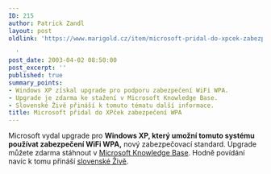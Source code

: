 ```yaml
---
ID: 215
author: Patrick Zandl
layout: post
oldlink: 'https://www.marigold.cz/item/microsoft-pridal-do-xpcek-zabezpeceni-wpa

  '
post_date: 2003-04-02 08:50:00
post_excerpt: ''
published: true
summary_points:
- Windows XP získal upgrade pro podporu zabezpečení WiFi WPA.
- Upgrade je zdarma ke stažení v Microsoft Knowledge Base.
- Slovenské Živě přináší k tomuto tématu další informace.
title: Microsoft přidal do XPček zabezpečení WPA
---
```


<p>
Microsoft vydal upgrade pro <STRONG>Windows XP, který umožní tomuto systému používat zabezpečení WiFi WPA,</STRONG> nový zabezpečovací standard. Upgrade můžete zdarma stáhnout v <A href="http://support.microsoft.com/?kbid=815485" target=_blank>Microsoft Knowledge Base</A>. Hodně povídání navíc k tomu přináší <A href="http://www.zive.sk/h/Spravodajstvo/AR.asp?ARI=105607&amp;CAI=2192" target=_blank>slovenské Živě</A>. </p>